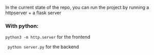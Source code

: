 In the current state of the repo, you can run the project by running a httpserver + a flask server

### With python:

```python3 -m http.server``` for the frontend

``` python server.py``` for the backend